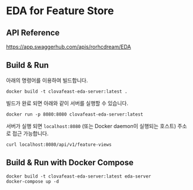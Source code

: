 EDA for Feature Store
=====================

API Reference
---------------
https://app.swaggerhub.com/apis/rorhcdream/EDA

Build & Run
-----------

아래의 명령어를 이용하여 빌드합니다.

    docker build -t clovafeast-eda-server:latest .

빌드가 완료 되면 아래와 같이 서버를 실행할 수 있습니다.

    docker run -p 8080:8080 clovafeast-eda-server:latest

서버가 실행 되면 `localhost:8080` (또는 Docker daemon이 실행되는 호스트) 주소로 접근 가능합니다.

    curl localhost:8080/api/v1/feature-views
    
Build & Run with Docker Compose
-----------
    docker build -t clovafeast-eda-server:latest eda-server
    docker-compose up -d
